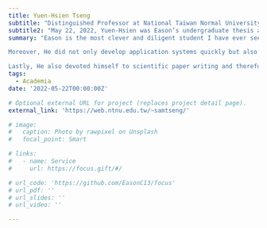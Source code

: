 ```yaml
---
title: Yuen-Hsien Tseng
subtitle: "Distinguished Professor at National Taiwan Normal University"
subtitle2: "May 22, 2022, Yuen-Hsien was Eason’s undergraduate thesis advisor at NTNU"
summary: "Eason is the most clever and diligent student I have ever seen so far. He is enthusiastic about learning techniques and applications, such as Education, AI, NLP, and Blockchain, and has developed quite a few applications that impressed me.<br><br>

Moreover, He did not only develop application systems quickly but also evaluated their use in practical applications based on what he learned in his major, i.e., Learning Sciences.<br><br>

Lastly, He also devoted himself to scientific paper writing and therefore has several papers accepted in refereed international conferences. I have never heard of any undergraduate students in Taiwan who could have more than 7 papers accepted before their graduation, except Eason."
tags:
  - Academia
date: '2022-05-22T00:00:00Z'

# Optional external URL for project (replaces project detail page).
external_link: 'https://web.ntnu.edu.tw/~samtseng/'

# image:
#   caption: Photo by rawpixel on Unsplash
#   focal_point: Smart

# links:
#   - name: Service
#     url: https://focus.gift/#/

# url_code: 'https://github.com/EasonC13/focus'
# url_pdf: ''
# url_slides: ''
# url_video: ''

---
```

